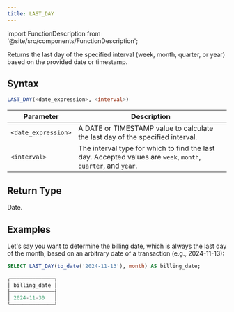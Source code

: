 ```yaml
---
title: LAST_DAY
---
```


import FunctionDescription from '@site/src/components/FunctionDescription';

<FunctionDescription description="Introduced or updated: v1.2.655"/>

Returns the last day of the specified interval (week, month, quarter, or year) based on the provided date or timestamp.

## Syntax

```sql
LAST_DAY(<date_expression>, <interval>)
```

| Parameter           | Description                                                                                                   |
|---------------------|---------------------------------------------------------------------------------------------------------------|
| `<date_expression>` | A DATE or TIMESTAMP value to calculate the last day of the specified interval.                                |
| `<interval>`        | The interval type for which to find the last day. Accepted values are `week`, `month`, `quarter`, and `year`. |

## Return Type

Date.

## Examples

Let's say you want to determine the billing date, which is always the last day of the month, based on an arbitrary date of a transaction (e.g., 2024-11-13):

```sql
SELECT LAST_DAY(to_date('2024-11-13'), month) AS billing_date;

┌──────────────┐
│ billing_date │
├──────────────┤
│ 2024-11-30   │
└──────────────┘
```